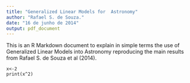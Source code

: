 ```yaml
---
title: "Generalized Linear Models for  Astronomy"
author: "Rafael S. de Souza."
date: "16 de junho de 2014"
output: pdf_document
---
```


This is an R Markdown document to explain in simple terms the use of Generalized Linear Models into Astronomy reproducing the main results from Rafael S. de Souza et al (2014).


```{r}
x<-2
print(x^2)
```


